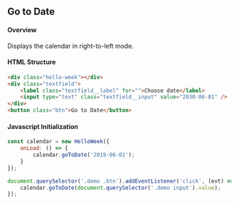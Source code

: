 ## Go to Date

#### Overview
Displays the calendar in right-to-left mode.

#### HTML Structure
```html
<div class="hello-week"></div>
<div class="textfield">
    <label class="textfield__label" for="">Choose date</label>
    <input type="text" class="textfield__input" value="2030-06-01" />
</div>
<button class="btn">Go to Date</button>
```

#### Javascript Initialization
```js
const calendar = new HelloWeek({
    onLoad: () => {
        calendar.goToDate('2019-06-01');
    }
});

document.querySelector('.demo .btn').addEventListener('click', (evt) => {
    calendar.goToDate(document.querySelector('.demo input').value);
});
```

